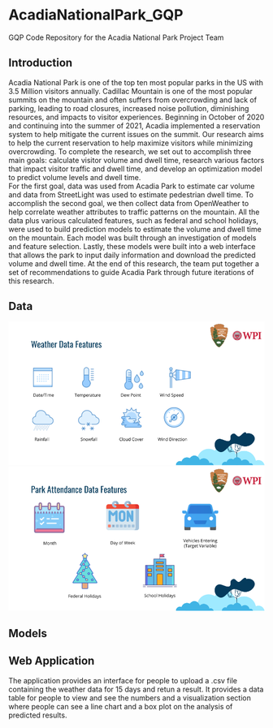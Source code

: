 # AcadiaNationalPark_GQP
GQP Code Repository for the Acadia National Park Project Team

## Introduction
Acadia National Park is one of the top ten most popular parks in the US with 3.5 Million visitors annually. Cadillac Mountain is one of the most popular summits on the mountain and often suffers from overcrowding and lack of parking, leading to road closures, increased noise pollution, diminishing resources, and impacts to visitor experiences. Beginning in October of 2020 and continuing into the summer of 2021, Acadia implemented a reservation system to help mitigate the current issues on the summit. Our research aims to help the current reservation to help maximize visitors while minimizing overcrowding. To complete the research, we set out to accomplish three main goals: calculate visitor volume and dwell time, research various factors that impact visitor traffic and dwell time, and develop an optimization model to predict volume levels and dwell time.    
For the first goal, data was used from Acadia Park to estimate car volume and data from StreetLight was used to estimate pedestrian dwell time. To accomplish the second goal, we then collect data from OpenWeather to help correlate weather attributes to traffic patterns on the mountain. All the data plus various calculated features, such as federal and school holidays, were used to build prediction models to estimate the volume and dwell time on the mountain. Each model was built through an investigation of models and feature selection. Lastly, these models were built into a web interface that allows the park to input daily information and download the predicted volume and dwell time. At the end of this research, the team put together a set of recommendations to guide Acadia Park through future iterations of this research. 


## Data
![image](https://raw.githubusercontent.com/sitanshu1000/AcadiaNationalPark_GQP/main/Images/weather.png)
![image](https://raw.githubusercontent.com/sitanshu1000/AcadiaNationalPark_GQP/main/Images/park%20data.png)

## Models


## Web Application
The application provides an interface for people to upload a .csv file containing the weather data for 15 days and retun a result. It provides a data table for people to view and see the numbers and a visualization section where people can see a line chart and a box plot on the analysis of predicted results.
